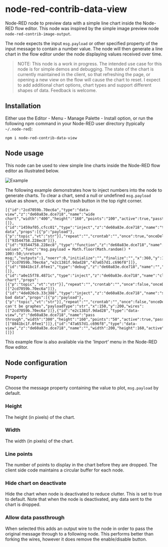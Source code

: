 # node-red-contrib-data-view
Node-RED node to preview data with a simple line chart inside the Node-RED flow editor. This node was inspired by the simple image preview node `node-red-contrib-image-output`.

The node expects the input `msg.payload` or other specified property of the input message to contain a number value. The node will then generate a line chart in the flow editor under the node displaying values received over time.

> NOTE: This node is a work in progress. The intended use case for this node is for simple demos and debugging. The state of the chart is currently maintained in the client, so that refreshing the page, or opening a new view on the flow will cause the chart to reset. I expect to add additional chart options, chart types and support different shapes of data. Feedback is welcome.

## Installation
Either use the Editor - Menu - Manage Palette - Install option, or run the following npm command in your Node-RED user directory (typically `~/.node-red`):
```
npm i node-red-contrib-data-view
```

## Node usage
This node can be used to view simple line charts inside the Node-RED flow editor as illustrated below.

![Example](https://user-images.githubusercontent.com/707704/103112409-1f14b480-460a-11eb-8695-84db53fc88c9.png)

The following example demonstrates how to inject numbers into the node to generate charts. To clear a chart, send a null or undefined <code>msg.payload</code> value as shown, or click on the trash button in the top right corner.

```
[{"id":"2cd7059b.70ec6a","type":"data-view","z":"de60a83e.dce718","name":"wide chart","width":"400","height":"160","points":"100","active":true,"passthru":false,"outputs":0,"x":550,"y":120,"wires":[]},{"id":"1459af05.cfcc01","type":"inject","z":"de60a83e.dce718","name":"trigger data","props":[{"p":"payload"},{"p":"topic","vt":"str"}],"repeat":"","crontab":"","once":true,"onceDelay":0.1,"topic":"","payload":"","payloadType":"date","x":150,"y":120,"wires":[["93544758.228ec8"]]},{"id":"93544758.228ec8","type":"function","z":"de60a83e.dce718","name":"generate values","func":"msg.payload = Math.floor(Math.random() * 100)-50;\nreturn msg;","outputs":1,"noerr":0,"initialize":"","finalize":"","x":360,"y":120,"wires":[["2cd7059b.70ec6a","e2c1381f.9dad28","47a657d1.c696f8"]]},{"id":"8841bc1f.0fee1","type":"debug","z":"de60a83e.dce718","name":"","active":true,"tosidebar":true,"console":false,"tostatus":false,"complete":"false","statusVal":"","statusType":"auto","x":730,"y":340,"wires":[]},{"id":"a0e15f78.4871c","type":"inject","z":"de60a83e.dce718","name":"clear chart","props":[{"p":"topic","vt":"str"}],"repeat":"","crontab":"","once":false,"onceDelay":0.1,"topic":"test","x":160,"y":160,"wires":[["2cd7059b.70ec6a"]]},{"id":"4de026cb.33c388","type":"inject","z":"de60a83e.dce718","name":"send bad data","props":[{"p":"payload"},{"p":"topic","vt":"str"}],"repeat":"","crontab":"","once":false,"onceDelay":0.1,"topic":"","payload":"strings can't be graphes","payloadType":"str","x":150,"y":200,"wires":[["2cd7059b.70ec6a"]]},{"id":"e2c1381f.9dad28","type":"data-view","z":"de60a83e.dce718","name":"pass through","width":"300","height":"160","points":"50","active":true,"passthru":true,"outputs":1,"x":550,"y":340,"wires":[["8841bc1f.0fee1"]]},{"id":"47a657d1.c696f8","type":"data-view","z":"de60a83e.dce718","name":"","width":200,"height":160,"active":true,"passthru":false,"outputs":0,"x":320,"y":340,"wires":[]}]
```

This example flow is also available via the *'Import'* menu in the Node-RED flow editor.

## Node configuration
### Property
Choose the message property containing the value to plot, `msg.payload` by default.

### Height
The height (in pixels) of the chart.

### Width
The width (in pixels) of the chart.

### Line points
The number of points to display in the chart before they are dropped. The client side code maintains a circular buffer for each node.

### Hide chart on deactivate
Hide the chart when node is deactivated to reduce clutter. This is set to true to default. Note that when the node is deactivated, any data sent to the chart is dropped.

### Allow data passthrough
When selected this adds an output wire to the node in order to pass the original message through to a following node. This performs better than forking the wires, however it does remove the enable/disable button.


